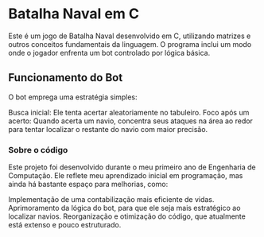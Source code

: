 # Batalha Naval em C

Este é um jogo de Batalha Naval desenvolvido em C, utilizando matrizes e outros conceitos fundamentais da linguagem. O programa inclui um modo onde o jogador enfrenta um bot controlado por lógica básica.

## Funcionamento do Bot

O bot emprega uma estratégia simples:

Busca inicial: Ele tenta acertar aleatoriamente no tabuleiro.
Foco após um acerto: Quando acerta um navio, concentra seus ataques na área ao redor para tentar localizar o restante do navio com maior precisão.

### Sobre o código

Este projeto foi desenvolvido durante o meu primeiro ano de Engenharia de Computação. Ele reflete meu aprendizado inicial em programação, mas ainda há bastante espaço para melhorias, como:

Implementação de uma contabilização mais eficiente de vidas.
Aprimoramento da lógica do bot, para que ele seja mais estratégico ao localizar navios.
Reorganização e otimização do código, que atualmente está extenso e pouco estruturado.
